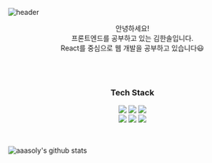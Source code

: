 <p align="center">

![header](https://capsule-render.vercel.app/api?type=waving&color=auto&width=100%&height=300&section=header&text=Hola!&fontSize=90&desc=This%20is%20Hansol&descAlign=55&descAlignY=65&)
<br>

</p>


<p align="center">
  안녕하세요!
  <br>
  프론트엔드를 공부하고 있는 김한솔입니다.
  <br>
  React를 중심으로 웹 개발을 공부하고 있습니다😃
</p>
<br>
<br>



<h3 align="center">Tech Stack</h3>
<p align="center">
<img src="http://img.shields.io/badge/-HTML-E34F26?style=for-the-badge&logo=HTML5&logoColor=white" /> <img src="http://img.shields.io/badge/-CSS-1572B6?style=for-the-badge&logo=CSS3&logoColor=white" /> <img src="http://img.shields.io/badge/-JavaScript-F7DF1E?style=for-the-badge&logo=JavaScript&logoColor=white" /> 
<br>
<img src="http://img.shields.io/badge/-TypeScript-3178C6?style=for-the-badge&logo=TypeScript&logoColor=white" /> <img src="http://img.shields.io/badge/-React-61DAFB?style=for-the-badge&logo=React&logoColor=white" /> <img src="http://img.shields.io/badge/-GraphQL-E10098?style=for-the-badge&logo=GraphQL&logoColor=white" />
</p>
</p>

<br>

<p align="center">

![aaasoly's github stats](https://github-readme-stats.vercel.app/api?username=aaasoly&show_icons=true&theme=buefy)

</p>

